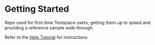 # Getting Started
Repo used for first-time Testspace users; getting them up to speed and providing a reference sample walk-through. 

Refer to the [Help Tutorial](https://help.testspace.com/docs/tutorial/setup) for instructions.

